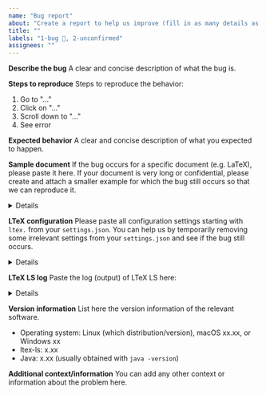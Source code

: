 ```yaml
---
name: "Bug report"
about: "Create a report to help us improve (fill in as many details as you can)."
title: ""
labels: "1-bug 🐛, 2-unconfirmed"
assignees: ""
---
```


**Describe the bug**
A clear and concise description of what the bug is.

**Steps to reproduce**
Steps to reproduce the behavior:

1. Go to "..."
2. Click on "..."
3. Scroll down to "..."
4. See error

**Expected behavior**
A clear and concise description of what you expected to happen.

**Sample document**
If the bug occurs for a specific document (e.g. LaTeX), please paste it here. If your document is very long or confidential, please create and attach a smaller example for which the bug still occurs so that we can reproduce it.

<details>

```
REPLACE_THIS_WITH_SAMPLE_DOCUMENT
```

</details>

**LTeX configuration**
Please paste all configuration settings starting with `ltex.` from your `settings.json`. You can help us by temporarily removing some irrelevant settings from your `settings.json` and see if the bug still occurs.

<details>

```
REPLACE_THIS_WITH_LTEX_CONFIGURATION
```

</details>

**LTeX LS log**
Paste the log (output) of LTeX LS here:

<details>

```
REPLACE_THIS_WITH_LTEX_LS_LOG
```

</details>

**Version information**
List here the version information of the relevant software.

- Operating system: Linux (which distribution/version), macOS xx.xx, or Windows xx
- ltex-ls: x.xx
- Java: x.xx (usually obtained with `java -version`)

**Additional context/information**
You can add any other context or information about the problem here.
